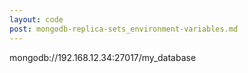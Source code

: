 ```yaml
---
layout: code
post: mongodb-replica-sets_environment-variables.md
---
```


mongodb://192.168.12.34:27017/my_database